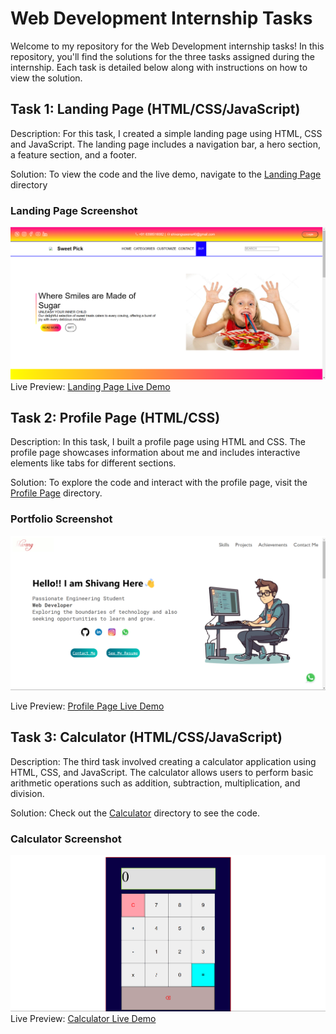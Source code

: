 # Web Development Internship Tasks

Welcome to my repository for the Web Development internship tasks! In this repository, you'll find the solutions for the three tasks assigned during the internship. Each task is detailed below along with instructions on how to view the solution.

## Task 1: Landing Page (HTML/CSS/JavaScript)

Description: For this task, I created a simple landing page using HTML, CSS and JavaScript. The landing page includes a navigation bar, a hero section, a feature section, and a footer.

Solution: To view the code and the live demo, navigate to the [Landing Page](https://github.com/ShivangSaxena05/CodSoft/tree/main/Landing-Page-Task-1) directory

### Landing Page Screenshot
![](https://raw.githubusercontent.com/ShivangSaxena05/CodSoft/main/Landing-Page-Task-1/shots/Landing.png)
Live Preview: [Landing Page Live Demo](http://sweet-candy.great-site.net)

## Task 2: Profile Page (HTML/CSS)

Description: In this task, I built a profile page using HTML and CSS. The profile page showcases information about me and includes interactive elements like tabs for different sections.

Solution: To explore the code and interact with the profile page, visit the [Profile Page](https://github.com/ShivangSaxena05/CodSoft/tree/main/Portfolio-Task-2) directory.


### Portfolio Screenshot
![](https://raw.githubusercontent.com/ShivangSaxena05/CodSoft/main/Portfolio-Task-2/shot/Portfolio.png)


Live Preview: [Profile Page Live Demo](http://shivangsaxena-portfolio.42web.io)

## Task 3: Calculator (HTML/CSS/JavaScript)

Description: The third task involved creating a calculator application using HTML, CSS, and JavaScript. The calculator allows users to perform basic arithmetic operations such as addition, subtraction, multiplication, and division.

Solution: Check out the [Calculator](https://github.com/ShivangSaxena05/CodSoft/tree/main/Calculator-Task-3) directory to see the code.
### Calculator Screenshot
![](https://raw.githubusercontent.com/ShivangSaxena05/CodSoft/main/Calculator-Task-3/shot/calc-shot.png)
Live Preview: [Calculator Live Demo](http://simple-calculator.42web.io)
